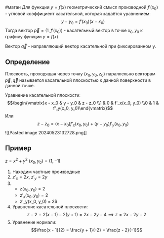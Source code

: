 #матан 
Для функции $y = f(x)$ геометрический смысл производной $f'(x_0)$ - угловой коэффициент касательной, которая задаётся уравнением: $$y - y_0 = f'(x_0) (x - x_0)$$
Тогда вектор $\vec{p} = (1, f'(x_0))$ - касательный вектор в точке $x_0, y_0$ к графику функции $y = f(x)$

Вектор $\vec{q}$ - направляющий вектор касательной при фиксированном y.

## Определение
Плоскость, проходящая через точку $(x_0, y_0, z_0)$ параллельно векторам $\vec{p}, \vec{q}$ называется касательной плоскостью к данной поверхности в данной точке.

Уравнение касательной плоскости: $$\begin{vmatrix}x - x_0 & y - y_0 & z - z_0 \\1 & 0 & f'_x(x_0, y_0) \\0 & 1 & f'_y(x_0, y_0)\end{vmatrix}$$
Или $$z - z_0 = (x - x_0) f'_x(x_0, y_0) + (y - y_0)f'_y(x_0, y_0)$$
![[Pasted image 20240523132728.png]]
## Пример
$z = x^2 + y^2$
$(x_0, y_0) = (1, -1)$
1. Находим частные производные
2. $z'_x = 2x, \ z'_y = 2y$
3. 
	- $z(x_0, y_0) = 2$
	- $z'_x(x_0, y_0) = 2$
	- z'_y(x_0, y_0) = 2$
4. Уравнение касательной плоскости: $$z - 2 = 2(x - 1) - 2(y + 1) = 2x - 2y - 4 \implies z = 2x - 2y - 2$$
5. Уравнение нормали: $$\frac{x - 1}{2} = \frac{y + 1}{-2} = \frac{z - 2}{-1}$$